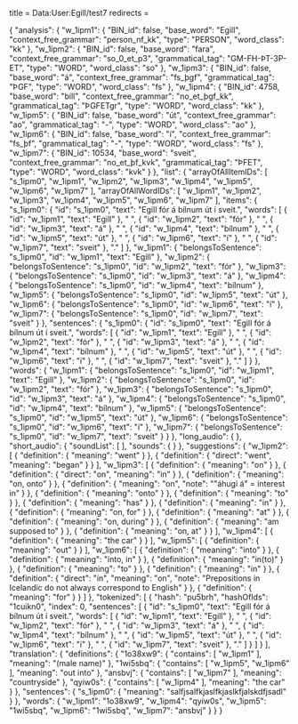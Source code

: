 title = Data:User:Egill/test7
redirects =
>>>>

{
"analysis": {
"w_1ipm1": {
"BIN_id": false,
"base_word": "Egill",
"context_free_grammar": "person_nf_kk",
"type": "PERSON",
"word_class": "kk"
},
"w_1ipm2": {
"BIN_id": false,
"base_word": "fara",
"context_free_grammar": "so_0_et_p3",
"grammatical_tag": "GM-FH-ÞT-3P-ET",
"type": "WORD",
"word_class": "so"
},
"w_1ipm3": {
"BIN_id": false,
"base_word": "á",
"context_free_grammar": "fs_þgf",
"grammatical_tag": "ÞGF",
"type": "WORD",
"word_class": "fs"
},
"w_1ipm4": {
"BIN_id": 4758,
"base_word": "bíll",
"context_free_grammar": "no_et_þgf_kk",
"grammatical_tag": "ÞGFETgr",
"type": "WORD",
"word_class": "kk"
},
"w_1ipm5": {
"BIN_id": false,
"base_word": "út",
"context_free_grammar": "ao",
"grammatical_tag": "-",
"type": "WORD",
"word_class": "ao"
},
"w_1ipm6": {
"BIN_id": false,
"base_word": "í",
"context_free_grammar": "fs_þf",
"grammatical_tag": "-",
"type": "WORD",
"word_class": "fs"
},
"w_1ipm7": {
"BIN_id": 10534,
"base_word": "sveit",
"context_free_grammar": "no_et_þf_kvk",
"grammatical_tag": "ÞFET",
"type": "WORD",
"word_class": "kvk"
}
},
"list": {
"arrayOfAllItemIDs": [
"s_1ipm0",
"w_1ipm1",
"w_1ipm2",
"w_1ipm3",
"w_1ipm4",
"w_1ipm5",
"w_1ipm6",
"w_1ipm7"
],
"arrayOfAllWordIDs": [
"w_1ipm1",
"w_1ipm2",
"w_1ipm3",
"w_1ipm4",
"w_1ipm5",
"w_1ipm6",
"w_1ipm7"
],
"items": {
"s_1ipm0": {
"id": "s_1ipm0",
"text": "Egill fór á bílnum út í sveit.",
"words": [
{
"id": "w_1ipm1",
"text": "Egill"
},
" ",
{
"id": "w_1ipm2",
"text": "fór"
},
" ",
{
"id": "w_1ipm3",
"text": "á"
},
" ",
{
"id": "w_1ipm4",
"text": "bílnum"
},
" ",
{
"id": "w_1ipm5",
"text": "út"
},
" ",
{
"id": "w_1ipm6",
"text": "í"
},
" ",
{
"id": "w_1ipm7",
"text": "sveit"
},
"."
]
},
"w_1ipm1": {
"belongsToSentence": "s_1ipm0",
"id": "w_1ipm1",
"text": "Egill"
},
"w_1ipm2": {
"belongsToSentence": "s_1ipm0",
"id": "w_1ipm2",
"text": "fór"
},
"w_1ipm3": {
"belongsToSentence": "s_1ipm0",
"id": "w_1ipm3",
"text": "á"
},
"w_1ipm4": {
"belongsToSentence": "s_1ipm0",
"id": "w_1ipm4",
"text": "bílnum"
},
"w_1ipm5": {
"belongsToSentence": "s_1ipm0",
"id": "w_1ipm5",
"text": "út"
},
"w_1ipm6": {
"belongsToSentence": "s_1ipm0",
"id": "w_1ipm6",
"text": "í"
},
"w_1ipm7": {
"belongsToSentence": "s_1ipm0",
"id": "w_1ipm7",
"text": "sveit"
}
},
"sentences": {
"s_1ipm0": {
"id": "s_1ipm0",
"text": "Egill fór á bílnum út í sveit.",
"words": [
{
"id": "w_1ipm1",
"text": "Egill"
},
" ",
{
"id": "w_1ipm2",
"text": "fór"
},
" ",
{
"id": "w_1ipm3",
"text": "á"
},
" ",
{
"id": "w_1ipm4",
"text": "bílnum"
},
" ",
{
"id": "w_1ipm5",
"text": "út"
},
" ",
{
"id": "w_1ipm6",
"text": "í"
},
" ",
{
"id": "w_1ipm7",
"text": "sveit"
},
"."
]
}
},
"words": {
"w_1ipm1": {
"belongsToSentence": "s_1ipm0",
"id": "w_1ipm1",
"text": "Egill"
},
"w_1ipm2": {
"belongsToSentence": "s_1ipm0",
"id": "w_1ipm2",
"text": "fór"
},
"w_1ipm3": {
"belongsToSentence": "s_1ipm0",
"id": "w_1ipm3",
"text": "á"
},
"w_1ipm4": {
"belongsToSentence": "s_1ipm0",
"id": "w_1ipm4",
"text": "bílnum"
},
"w_1ipm5": {
"belongsToSentence": "s_1ipm0",
"id": "w_1ipm5",
"text": "út"
},
"w_1ipm6": {
"belongsToSentence": "s_1ipm0",
"id": "w_1ipm6",
"text": "í"
},
"w_1ipm7": {
"belongsToSentence": "s_1ipm0",
"id": "w_1ipm7",
"text": "sveit"
}
}
},
"long_audio": {
},
"short_audio": {
"soundList": [
],
"sounds": {
}
},
"suggestions": {
"w_1ipm2": [
{
"definition": {
"meaning": "went"
}
},
{
"definition": {
"direct": "went",
"meaning": "began"
}
}
],
"w_1ipm3": [
{
"definition": {
"meaning": "on"
}
},
{
"definition": {
"direct": "on",
"meaning": "in"
}
},
{
"definition": {
"meaning": "on, onto"
}
},
{
"definition": {
"meaning": "on",
"note": "\"áhugi á\" = interest in"
}
},
{
"definition": {
"meaning": "onto"
}
},
{
"definition": {
"meaning": "to"
}
},
{
"definition": {
"meaning": "has"
}
},
{
"definition": {
"meaning": "in"
}
},
{
"definition": {
"meaning": "on, for"
}
},
{
"definition": {
"meaning": "at"
}
},
{
"definition": {
"meaning": "on, during"
}
},
{
"definition": {
"meaning": "am supposed to"
}
},
{
"definition": {
"meaning": "on, at"
}
}
],
"w_1ipm4": [
{
"definition": {
"meaning": "the car"
}
}
],
"w_1ipm5": [
{
"definition": {
"meaning": "out"
}
}
],
"w_1ipm6": [
{
"definition": {
"meaning": "into"
}
},
{
"definition": {
"meaning": "into, in"
}
},
{
"definition": {
"meaning": "in(to)"
}
},
{
"definition": {
"meaning": "to"
}
},
{
"definition": {
"meaning": "in"
}
},
{
"definition": {
"direct": "in",
"meaning": "on",
"note": "Prepositions in Icelandic do not always correspond to English"
}
},
{
"definition": {
"meaning": "for"
}
}
]
},
"tokenized": [
{
"hash": "pu5brh",
"hashOfIds": "1cuikn0",
"index": 0,
"sentences": [
{
"id": "s_1ipm0",
"text": "Egill fór á bílnum út í sveit.",
"words": [
{
"id": "w_1ipm1",
"text": "Egill"
},
" ",
{
"id": "w_1ipm2",
"text": "fór"
},
" ",
{
"id": "w_1ipm3",
"text": "á"
},
" ",
{
"id": "w_1ipm4",
"text": "bílnum"
},
" ",
{
"id": "w_1ipm5",
"text": "út"
},
" ",
{
"id": "w_1ipm6",
"text": "í"
},
" ",
{
"id": "w_1ipm7",
"text": "sveit"
},
"."
]
}
]
}
],
"translation": {
"definitions": {
"1o38xw9": {
"contains": [
"w_1ipm1"
],
"meaning": "(male name)"
},
"1wi5sbq": {
"contains": [
"w_1ipm5",
"w_1ipm6"
],
"meaning": "out into"
},
"ansbvj": {
"contains": [
"w_1ipm7"
],
"meaning": "countryside"
},
"qyiw0s": {
"contains": [
"w_1ipm4"
],
"meaning": "the car"
}
},
"sentences": {
"s_1ipm0": {
"meaning": "salfjsalfkjaslfkjaslkfjalskdfjsadl"
}
},
"words": {
"w_1ipm1": "1o38xw9",
"w_1ipm4": "qyiw0s",
"w_1ipm5": "1wi5sbq",
"w_1ipm6": "1wi5sbq",
"w_1ipm7": "ansbvj"
}
}
}